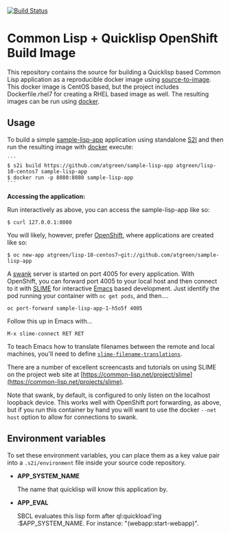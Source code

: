 [![Build Status](https://travis-ci.org/atgreen/s2i-lisp.svg?branch=master)](https://travis-ci.org/atgreen/s2i-lisp)

Common Lisp + Quicklisp OpenShift Build Image
==============================================

This repository contains the source for building a Quicklisp based Common Lisp application as a reproducible docker image using [source-to-image](https://github.com/openshift/source-to-image). This docker image is CentOS based, but the project includes Dockerfile.rhel7 for creating a RHEL based image as well.  The resulting images can be run using [docker](http://docker.io).


Usage
---------------------
To build a simple [sample-lisp-app](https://github.com/atgreen/sample-lisp-app) application using standalone [S2I](https://github.com/openshift/source-to-image) and then run the resulting image with [docker](http://docker.io) execute:

    ```
    $ s2i build https://github.com/atgreen/sample-lisp-app atgreen/lisp-10-centos7 sample-lisp-app
    $ docker run -p 8080:8080 sample-lisp-app
    ```

**Accessing the application:**

Run interactively as above, you can access the sample-lisp-app like so:
```
$ curl 127.0.0.1:8080
```

You will likely, however, prefer [OpenShift](https://www.openshift.com), where applications are created like so:
```
$ oc new-app atgreen/lisp-10-centos7~git://github.com/atgreen/sample-lisp-app
```

A [swank](https://common-lisp.net/project/slime/) server is started on port 4005 for every application.  With OpenShift, you can forward port 4005 to your local host and then connect to it with [SLIME](https://common-lisp.net/project/slime/) for interactive [Emacs](https://www.gnu.org/software/emacs/) based development.  Just identify the pod running your container with `oc get pods`, and then....
```
oc port-forward sample-lisp-app-1-h5o5f 4005
```

Follow this up in Emacs with...

```M-x slime-connect RET RET```

To teach Emacs how to translate filenames between the remote and local machines, you'll need to define [```slime-filename-translations```](https://common-lisp.net/project/slime/doc/html/Setting-up-pathname-translations.html#Setting-up-pathname-translations).   

There are a number of excellent screencasts and tutorials on using SLIME on the project web site at [https://common-lisp.net/project/slime](https://common-lisp.net/projects/slime).

Note that swank, by default, is configured to only listen on the
localhost loopback device.  This works well with OpenShift port
forwarding, as above, but if you run this container by hand you will
want to use the docker `--net host` option to allow for connections to
swank.

Environment variables
---------------------

To set these environment variables, you can place them as a key value pair into a `.s2i/environment`
file inside your source code repository.

* **APP_SYSTEM_NAME**

    The name that quicklisp will know this application by.

* **APP_EVAL**

    SBCL evaluates this lisp form after ql:quickload'ing
    :$APP_SYSTEM_NAME.  For instance: "(webapp:start-webapp)".


